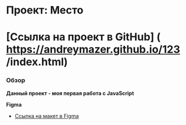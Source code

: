 # Проект: Место
# [Ссылка на проект в GitHub] ( https://andreymazer.github.io/123 /index.html)
### Обзор

**Данный проект - моя первая работа с JavaScript**


**Figma**

* [Ссылка на макет в Figma](https://www.figma.com/file/2cn9N9jSkmxD84oJik7xL7/JavaScript.-Sprint-4?node-id=0%3A1&t=4nOtIAqmrdsfGCBS-0)

